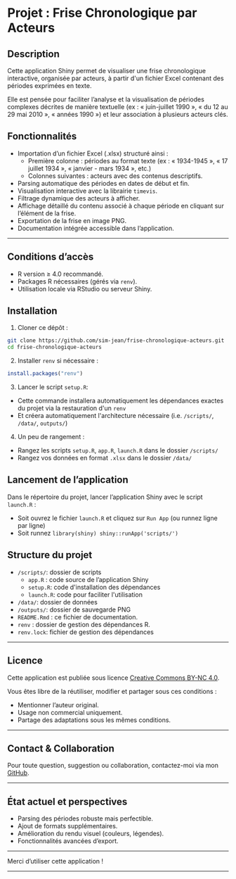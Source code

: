 # Projet : Frise Chronologique par Acteurs

## Description

Cette application Shiny permet de visualiser une frise chronologique interactive, organisée par acteurs, à partir d'un fichier Excel contenant des périodes exprimées en texte.

Elle est pensée pour faciliter l’analyse et la visualisation de périodes complexes décrites de manière textuelle (ex : « juin-juillet 1990 », « du 12 au 29 mai 2010 », « années 1990 ») et leur association à plusieurs acteurs clés.

## Fonctionnalités

- Importation d’un fichier Excel (.xlsx) structuré ainsi :
  - Première colonne : périodes au format texte (ex : « 1934-1945 », « 17 juillet 1934 », « janvier - mars 1934 », etc.)
  - Colonnes suivantes : acteurs avec des contenus descriptifs.
- Parsing automatique des périodes en dates de début et fin.
- Visualisation interactive avec la librairie `timevis`.
- Filtrage dynamique des acteurs à afficher.
- Affichage détaillé du contenu associé à chaque période en cliquant sur l’élément de la frise.
- Exportation de la frise en image PNG.
- Documentation intégrée accessible dans l’application.

---

## Conditions d’accès

- R version ≥ 4.0 recommandé.
- Packages R nécessaires (gérés via `renv`).
- Utilisation locale via RStudio ou serveur Shiny.

## Installation

1. Cloner ce dépôt :

```bash
git clone https://github.com/sim-jean/frise-chronologique-acteurs.git
cd frise-chronologique-acteurs
```

2. Installer `renv` si nécessaire :

```r
install.packages("renv")
```

3. Lancer le script `setup.R`: 

- Cette commande installera automatiquement les dépendances exactes du projet via la restauration d'un `renv`
- Et créera automatiquement l'architecture nécessaire (i.e. `/scripts/`, `/data/`, `outputs/`)

4. Un peu de rangement : 

- Rangez les scripts `setup.R`, `app.R`, `launch.R` dans le dossier `/scripts/`
- Rangez vos données en format `.xlsx` dans le dossier `/data/`


## Lancement de l’application

Dans le répertoire du projet, lancer l’application Shiny avec le script `launch.R` : 

- Soit ouvrez le fichier `launch.R` et cliquez sur `Run App` (ou runnez ligne par ligne)
- Soit runnez `library(shiny) shiny::runApp('scripts/')`

## Structure du projet

- `/scripts/`: dossier de scripts
  - `app.R` : code source de l’application Shiny
  - `setup.R`: code d'installation des dépendances
  - `launch.R`: code pour faciliter l'utilisation 
- `/data/`: dossier de données
- `/outputs/`: dossier de sauvegarde PNG
- `README.Rmd` : ce fichier de documentation.
- `renv` : dossier de gestion des dépendances R.
- `renv.lock`: fichier de gestion des dépendances


---

## Licence

Cette application est publiée sous licence [Creative Commons BY-NC 4.0](https://creativecommons.org/licenses/by-nc/4.0/).

Vous êtes libre de la réutiliser, modifier et partager sous ces conditions :

- Mentionner l’auteur original.
- Usage non commercial uniquement.
- Partage des adaptations sous les mêmes conditions.

---

## Contact & Collaboration

Pour toute question, suggestion ou collaboration, contactez-moi via mon [GitHub](https://github.com/sim-jean).

---

## État actuel et perspectives

- Parsing des périodes robuste mais perfectible.
- Ajout de formats supplémentaires.
- Amélioration du rendu visuel (couleurs, légendes).
- Fonctionnalités avancées d’export.

---

Merci d’utiliser cette application !

---
